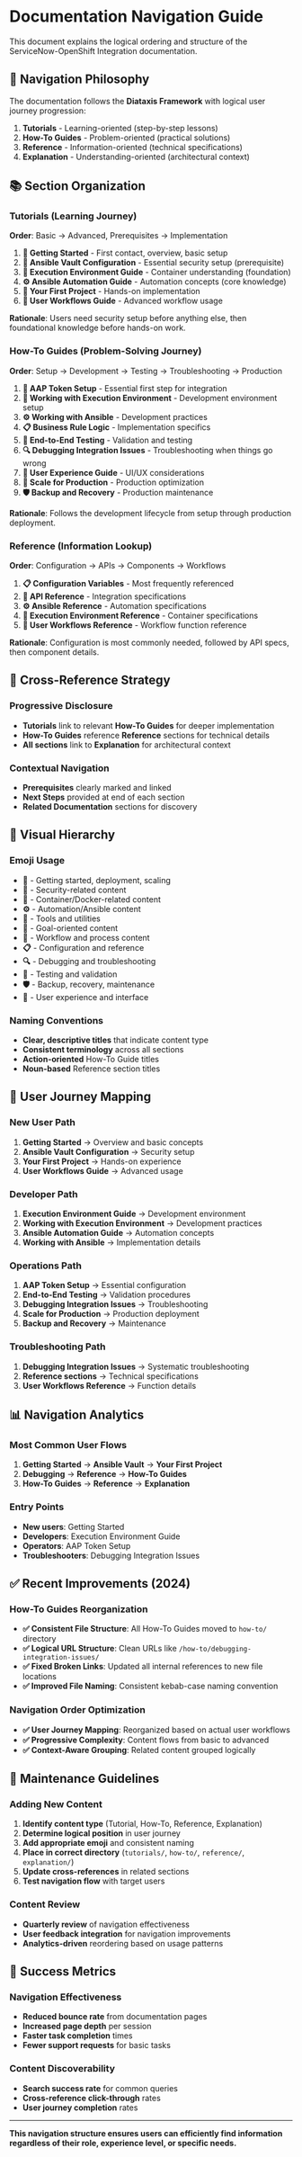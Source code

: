 # Documentation Navigation Guide

This document explains the logical ordering and structure of the ServiceNow-OpenShift Integration documentation.

## 🎯 Navigation Philosophy

The documentation follows the **Diataxis Framework** with logical user journey progression:

1. **Tutorials** - Learning-oriented (step-by-step lessons)
2. **How-To Guides** - Problem-oriented (practical solutions)
3. **Reference** - Information-oriented (technical specifications)
4. **Explanation** - Understanding-oriented (architectural context)

## 📚 Section Organization

### **Tutorials** (Learning Journey)
**Order**: Basic → Advanced, Prerequisites → Implementation

1. **🚀 Getting Started** - First contact, overview, basic setup
2. **🔐 Ansible Vault Configuration** - Essential security setup (prerequisite)
3. **🐳 Execution Environment Guide** - Container understanding (foundation)
4. **⚙️ Ansible Automation Guide** - Automation concepts (core knowledge)
5. **🎯 Your First Project** - Hands-on implementation
6. **🔄 User Workflows Guide** - Advanced workflow usage

**Rationale**: Users need security setup before anything else, then foundational knowledge before hands-on work.

### **How-To Guides** (Problem-Solving Journey)
**Order**: Setup → Development → Testing → Troubleshooting → Production

1. **🔧 AAP Token Setup** - Essential first step for integration
2. **🐳 Working with Execution Environment** - Development environment setup
3. **⚙️ Working with Ansible** - Development practices
4. **📋 Business Rule Logic** - Implementation specifics
5. **🧪 End-to-End Testing** - Validation and testing
6. **🔍 Debugging Integration Issues** - Troubleshooting when things go wrong
7. **🎨 User Experience Guide** - UI/UX considerations
8. **🚀 Scale for Production** - Production optimization
9. **🛡️ Backup and Recovery** - Production maintenance

**Rationale**: Follows the development lifecycle from setup through production deployment.

### **Reference** (Information Lookup)
**Order**: Configuration → APIs → Components → Workflows

1. **📋 Configuration Variables** - Most frequently referenced
2. **🔌 API Reference** - Integration specifications
3. **⚙️ Ansible Reference** - Automation specifications
4. **🐳 Execution Environment Reference** - Container specifications
5. **🔧 User Workflows Reference** - Workflow function reference

**Rationale**: Configuration is most commonly needed, followed by API specs, then component details.

## 🔗 Cross-Reference Strategy

### **Progressive Disclosure**
- **Tutorials** link to relevant **How-To Guides** for deeper implementation
- **How-To Guides** reference **Reference** sections for technical details
- **All sections** link to **Explanation** for architectural context

### **Contextual Navigation**
- **Prerequisites** clearly marked and linked
- **Next Steps** provided at end of each section
- **Related Documentation** sections for discovery

## 🎨 Visual Hierarchy

### **Emoji Usage**
- **🚀** - Getting started, deployment, scaling
- **🔐** - Security-related content
- **🐳** - Container/Docker-related content
- **⚙️** - Automation/Ansible content
- **🔧** - Tools and utilities
- **🎯** - Goal-oriented content
- **🔄** - Workflow and process content
- **📋** - Configuration and reference
- **🔍** - Debugging and troubleshooting
- **🧪** - Testing and validation
- **🛡️** - Backup, recovery, maintenance
- **🎨** - User experience and interface

### **Naming Conventions**
- **Clear, descriptive titles** that indicate content type
- **Consistent terminology** across all sections
- **Action-oriented** How-To Guide titles
- **Noun-based** Reference section titles

## 🚀 User Journey Mapping

### **New User Path**
1. **Getting Started** → Overview and basic concepts
2. **Ansible Vault Configuration** → Security setup
3. **Your First Project** → Hands-on experience
4. **User Workflows Guide** → Advanced usage

### **Developer Path**
1. **Execution Environment Guide** → Development environment
2. **Working with Execution Environment** → Development practices
3. **Ansible Automation Guide** → Automation concepts
4. **Working with Ansible** → Implementation details

### **Operations Path**
1. **AAP Token Setup** → Essential configuration
2. **End-to-End Testing** → Validation procedures
3. **Debugging Integration Issues** → Troubleshooting
4. **Scale for Production** → Production deployment
5. **Backup and Recovery** → Maintenance

### **Troubleshooting Path**
1. **Debugging Integration Issues** → Systematic troubleshooting
2. **Reference sections** → Technical specifications
3. **User Workflows Reference** → Function details

## 📊 Navigation Analytics

### **Most Common User Flows**
1. **Getting Started** → **Ansible Vault** → **Your First Project**
2. **Debugging** → **Reference** → **How-To Guides**
3. **How-To Guides** → **Reference** → **Explanation**

### **Entry Points**
- **New users**: Getting Started
- **Developers**: Execution Environment Guide
- **Operators**: AAP Token Setup
- **Troubleshooters**: Debugging Integration Issues

## ✅ Recent Improvements (2024)

### **How-To Guides Reorganization**
- **✅ Consistent File Structure**: All How-To Guides moved to `how-to/` directory
- **✅ Logical URL Structure**: Clean URLs like `/how-to/debugging-integration-issues/`
- **✅ Fixed Broken Links**: Updated all internal references to new file locations
- **✅ Improved File Naming**: Consistent kebab-case naming convention

### **Navigation Order Optimization**
- **✅ User Journey Mapping**: Reorganized based on actual user workflows
- **✅ Progressive Complexity**: Content flows from basic to advanced
- **✅ Context-Aware Grouping**: Related content grouped logically

## 🔄 Maintenance Guidelines

### **Adding New Content**
1. **Identify content type** (Tutorial, How-To, Reference, Explanation)
2. **Determine logical position** in user journey
3. **Add appropriate emoji** and consistent naming
4. **Place in correct directory** (`tutorials/`, `how-to/`, `reference/`, `explanation/`)
5. **Update cross-references** in related sections
6. **Test navigation flow** with target users

### **Content Review**
- **Quarterly review** of navigation effectiveness
- **User feedback integration** for navigation improvements
- **Analytics-driven** reordering based on usage patterns

## 🎯 Success Metrics

### **Navigation Effectiveness**
- **Reduced bounce rate** from documentation pages
- **Increased page depth** per session
- **Faster task completion** times
- **Fewer support requests** for basic tasks

### **Content Discoverability**
- **Search success rate** for common queries
- **Cross-reference click-through** rates
- **User journey completion** rates

---

**This navigation structure ensures users can efficiently find information regardless of their role, experience level, or specific needs.**
